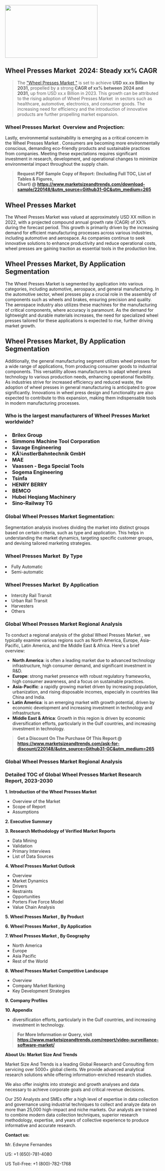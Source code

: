 <p><img class="alignnone size-medium wp-image-20088" src="https://ffe5etoiles.com/wp-content/uploads/2024/12/MST1-300x171.png" alt="" width="300" height="171" /></p><h2 id="ember46" class="ember-view reader-text-block__heading-2">Wheel Presses Market &nbsp;2024: Steady&nbsp;xx% CAGR</h2><blockquote id="ember47" class="ember-view reader-text-block__blockquote">The&nbsp;<a class="app-aware-link " href="https://www.marketsizeandtrends.com/download-sample/220148/&utm_source=Github31-GC&utm_medium=265" target="_blank" data-test-app-aware-link="">"Wheel Presses Market "</a>&nbsp;is set to achieve&nbsp;<strong>USD&nbsp;xx.xx&nbsp;Billion by 2031,</strong>&nbsp;propelled by a strong&nbsp;<strong>CAGR of&nbsp;xx% between 2024 and 2031,</strong>&nbsp;up from USD xx.x Billion in 2023. This growth can be attributed to the rising adoption of&nbsp;Wheel Presses Market &nbsp;in sectors such as healthcare, automotive, electronics, and consumer goods. The increasing need for efficiency and the introduction of innovative products are further propelling market expansion.</blockquote><h3 id="ember48" class="ember-view reader-text-block__heading-3">Wheel Presses Market &nbsp;Overview and Projection:</h3><p id="ember49" class="ember-view reader-text-block__paragraph">Lastly, environmental sustainability is emerging as a critical concern in the&nbsp;Wheel Presses Market . Consumers are becoming more environmentally conscious, demanding eco-friendly products and sustainable practices from companies. Meeting these expectations requires significant investment in research, development, and operational changes to minimize environmental impact throughout the supply chain.</p><blockquote id="ember50" class="ember-view reader-text-block__blockquote"><strong>Request PDF Sample Copy of Report: (Including Full TOC, List of Tables &amp; Figures, Chart)&nbsp;@&nbsp;<strong><a href="https://www.marketsizeandtrends.com/download-sample/220148/&utm_source=Github31-GC&utm_medium=265" target="_blank">https://www.marketsizeandtrends.com/download-sample/220148/&utm_source=Github31-GC&utm_medium=265</a></strong></strong></blockquote><h3 class=""><h2>Wheel Presses Market</h2><p>The Wheel Presses Market was valued at approximately USD XX million in 2022, with a projected compound annual growth rate (CAGR) of XX% during the forecast period. This growth is primarily driven by the increasing demand for efficient manufacturing processes across various industries, including automotive and aerospace. As companies continue to seek innovative solutions to enhance productivity and reduce operational costs, wheel presses are gaining traction as essential tools in the production line.</p><h2>Wheel Presses Market, By Application Segmentation</h2><p>The Wheel Presses Market is segmented by application into various categories, including automotive, aerospace, and general manufacturing. In the automotive sector, wheel presses play a crucial role in the assembly of components such as wheels and brakes, ensuring precision and quality. The aerospace industry also utilizes these machines for the manufacturing of critical components, where accuracy is paramount. As the demand for lightweight and durable materials increases, the need for specialized wheel presses tailored for these applications is expected to rise, further driving market growth.</p><h2>Wheel Presses Market, By Application Segmentation</h2><p>Additionally, the general manufacturing segment utilizes wheel presses for a wide range of applications, from producing consumer goods to industrial components. This versatility allows manufacturers to adapt wheel press technology to various production needs, enhancing operational flexibility. As industries strive for increased efficiency and reduced waste, the adoption of wheel presses in general manufacturing is anticipated to grow significantly. Innovations in wheel press design and functionality are also expected to contribute to this expansion, making them indispensable tools in modern manufacturing processes.</p></h3><h3 id="" class="">Who is the largest manufacturers of&nbsp;Wheel Presses Market worldwide?</h3><h3 class=""></Li><Li>Brilex Group</Li><Li> Simmons Machine Tool Corporation</Li><Li> Savage Engineering</Li><Li> KÃ¼nstlerBahntechnik GmbH</Li><Li> MAE</Li><Li> Vaassen - Bega Special Tools</Li><Li> Sogema Engineering</Li><Li> Tsinfa</Li><Li> HENRY BERRY</Li><Li> BEMCO</Li><Li> Hubei Heqiang Machinery</Li><Li> Sino-Railway TG</h3><h3 id="ember53" class="ember-view reader-text-block__heading-3">Global&nbsp;Wheel Presses Market Segmentation:</h3><p id="ember54" class="ember-view reader-text-block__paragraph">Segmentation analysis involves dividing the market into distinct groups based on certain criteria, such as type and application. This helps in understanding the market dynamics, targeting specific customer groups, and devising tailored marketing strategies.</p><h3 id="" class="">Wheel Presses Market &nbsp;By Type</h3><p></Li><Li>Fully Automatic</Li><Li> Semi-automatic</p><h3 id="" class="">Wheel Presses Market &nbsp;By Application</h3><p class=""></Li><Li>Intercity Rail Transit</Li><Li> Urban Rail Transit</Li><Li> Harvesters</Li><Li> Others</p><h3 id="ember62" class="ember-view reader-text-block__heading-3">Global Wheel Presses Market Regional Analysis</h3><p id="ember63" class="ember-view reader-text-block__paragraph">To conduct a regional analysis of the global Wheel Presses Market , we typically examine various regions such as North America, Europe, Asia-Pacific, Latin America, and the Middle East &amp; Africa. Here's a brief overview:</p><ul><li><strong>North America</strong>: is often a leading market due to advanced technology infrastructure, high consumer demand, and significant investment in R&amp;D.</li><li><strong>Europe</strong>: strong market presence with robust regulatory frameworks, high consumer awareness, and a focus on sustainable practices.</li><li><strong>Asia-Pacific</strong>: a rapidly growing market driven by increasing population, urbanization, and rising disposable incomes, especially in countries like China and India.</li><li><strong>Latin America</strong>: is an emerging market with growth potential, driven by economic development and increasing investment in technology and infrastructure.</li><li><strong>Middle East &amp; Africa</strong>: Growth in this region is driven by economic diversification efforts, particularly in the Gulf countries, and increasing investment in technology.</li></ul><blockquote id="ember61" class="ember-view reader-text-block__blockquote"><strong>Get a Discount On The Purchase Of This Report @ <strong><a href="https://html-cleaner.com/" target="">https://www.marketsizeandtrends.com/ask-for-discount/220148/&utm_source=Github31-GC&utm_medium=265</a></strong></strong></blockquote><h3 id="ember62" class="ember-view reader-text-block__heading-3">Global Wheel Presses Market Regional Analysis</h3><h3 id="" class="">Detailed TOC of Global Wheel Presses Market Research Report, 2023-2030</h3><p id="" class=""><strong>1. Introduction of the Wheel Presses Market </strong></p><ul><li>Overview of the Market</li><li>Scope of Report</li><li>Assumptions</li></ul><p id="" class=""><strong>2. Executive Summary</strong></p><p id="" class=""><strong>3. Research Methodology of Verified Market Reports</strong></p><ul><li>Data Mining</li><li>Validation</li><li>Primary Interviews</li><li>List of Data Sources</li></ul><p id="" class=""><strong>4. Wheel Presses Market Outlook</strong></p><ul><li>Overview</li><li>Market Dynamics</li><li>Drivers</li><li>Restraints</li><li>Opportunities</li><li>Porters Five Force Model</li><li>Value Chain Analysis</li></ul><p id="" class=""><strong>5. Wheel Presses Market , By Product</strong></p><p id="" class=""><strong>6. Wheel Presses Market , By Application</strong></p><p id="" class=""><strong>7. Wheel Presses Market , By Geography</strong></p><ul><li>North America</li><li>Europe</li><li>Asia Pacific</li><li>Rest of the World</li></ul><p id="" class=""><strong>8. Wheel Presses Market Competitive Landscape</strong></p><ul><li>Overview</li><li>Company Market Ranking</li><li>Key Development Strategies</li></ul><p id="" class=""><strong>9. Company Profiles</strong></p><p id="" class=""><strong>10. Appendix</strong></p><ul><li>diversification efforts, particularly in the Gulf countries, and increasing investment in technology.</li></ul><blockquote id="ember65" class="ember-view reader-text-block__blockquote"><strong>For More Information or Query, visit <strong><strong><a href="https://html-cleaner.com/" target="">https://www.marketsizeandtrends.com/report/video-surveillance-software-market/</a></strong></strong></strong></blockquote><p id="" class=""><strong>About Us: Market Size And Trends</strong></p><p id="" class="">Market Size And Trends is a leading Global Research and Consulting firm servicing over 5000+ global clients. We provide advanced analytical research solutions while offering information-enriched research studies.</p><p id="" class="">We also offer insights into strategic and growth analyses and data necessary to achieve corporate goals and critical revenue decisions.</p><p id="" class="">Our 250 Analysts and SMEs offer a high level of expertise in data collection and governance using industrial techniques to collect and analyze data on more than 25,000 high-impact and niche markets. Our analysts are trained to combine modern data collection techniques, superior research methodology, expertise, and years of collective experience to produce informative and accurate research.</p><p id="" class=""><strong>Contact us:</strong></p><p id="" class="">Mr. Edwyne Fernandes</p><p id="" class="">US: +1 (650)-781-4080</p><p id="" class="">US Toll-Free: +1 (800)-782-1768</p>
